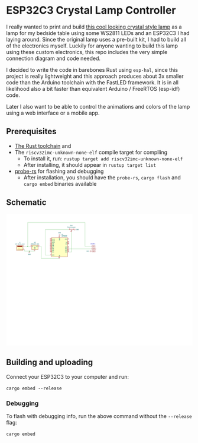 # ESP32C3 Crystal Lamp Controller

I really wanted to print and build [this cool looking crystal style lamp]() as a lamp for my bedside table using some WS2811 LEDs and an ESP32C3 I had laying around.
Since the original lamp uses a pre-built kit, I had to build all of the electronics myself.
Luckily for anyone wanting to build this lamp using these custom electronics, this repo includes the very simple connection diagram and code needed.

I decided to write the code in barebones Rust using `esp-hal`, since this project is really lightweight and this approach produces about 3x smaller code than the Arduino toolchain with the FastLED framework.
It is in all likelihood also a bit faster than equivalent Arduino / FreeRTOS (esp-idf) code.

Later I also want to be able to control the animations and colors of the lamp using a web interface or a mobile app.

## Prerequisites

- [The Rust toolchain](https://rustup.rs/) and
- The `riscv32imc-unknown-none-elf` compile target for compiling
    - To install it, run: `rustup target add riscv32imc-unknown-none-elf`
    - After installing, it should appear in `rustup target list`
- [probe-rs](https://probe.rs/) for flashing and debugging
    - After installation, you should have the `probe-rs`, `cargo flash` and `cargo embed` binaries available

## Schematic
![vector graphic of the connection diagram](schematic/schematic.svg)

## Building and uploading

Connect your ESP32C3 to your computer and run:

    cargo embed --release

### Debugging
To flash with debugging info, run the above command without the `--release` flag:

    cargo embed
